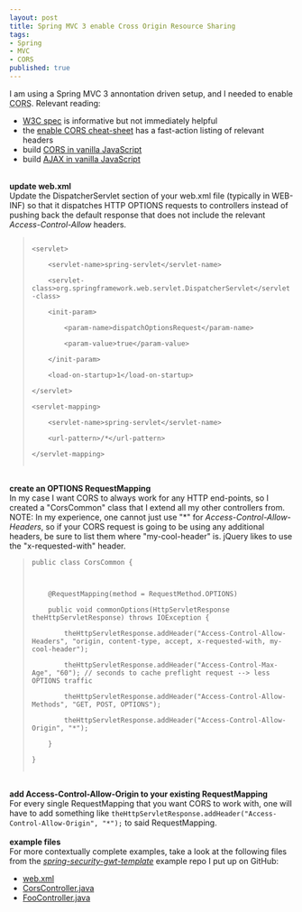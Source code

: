 ```yaml
---
layout: post
title: Spring MVC 3 enable Cross Origin Resource Sharing
tags:
- Spring
- MVC
- CORS
published: true
---
```

I am using a Spring MVC 3 annontation driven setup, and I needed to enable
<abbr title="Cross-Origin Resource Sharing">CORS</abbr>. Relevant reading:
<ul>
    <li><a href="http://www.w3.org/TR/cors/">W3C spec</a> is informative but not immediately helpful</li>
    <li>the <a href="http://enable-cors.org/">enable CORS cheat-sheet</a> has a fast-action listing of relevant headers</li>
    <li>build <a href="http://www.nczonline.net/blog/2010/05/25/cross-domain-ajax-with-cross-origin-resource-sharing/">
        CORS in vanilla JavaScript
    </a></li>
    <li>build <a href="http://www.xul.fr/en-xml-ajax.html">AJAX in vanilla JavaScript</a></li>
</ul>
<br />
<strong>update web.xml</strong><br />
Update the DispatcherServlet section of your web.xml file (typically in WEB-INF)
so that it dispatches HTTP OPTIONS requests to controllers instead of pushing back the
default response that does not include the relevant <i>Access-Control-Allow</i>
headers.
<blockquote>
<code>
&lt;servlet&gt;<br />
&nbsp;&nbsp;&nbsp;&nbsp;&lt;servlet-name&gt;spring-servlet&lt;/servlet-name&gt;<br />
&nbsp;&nbsp;&nbsp;&nbsp;&lt;servlet-class&gt;org.springframework.web.servlet.DispatcherServlet&lt;/servlet-class&gt;<br />
&nbsp;&nbsp;&nbsp;&nbsp;&lt;init-param&gt;<br />
&nbsp;&nbsp;&nbsp;&nbsp;&nbsp;&nbsp;&nbsp;&nbsp;&lt;param-name&gt;dispatchOptionsRequest&lt;/param-name&gt;<br />
&nbsp;&nbsp;&nbsp;&nbsp;&nbsp;&nbsp;&nbsp;&nbsp;&lt;param-value&gt;true&lt;/param-value&gt;<br />
&nbsp;&nbsp;&nbsp;&nbsp;&lt;/init-param&gt;<br />
&nbsp;&nbsp;&nbsp;&nbsp;&lt;load-on-startup&gt;1&lt;/load-on-startup&gt;<br />
&lt;/servlet&gt;<br />
&lt;servlet-mapping&gt;<br />
&nbsp;&nbsp;&nbsp;&nbsp;&lt;servlet-name&gt;spring-servlet&lt;/servlet-name&gt;<br />
&nbsp;&nbsp;&nbsp;&nbsp;&lt;url-pattern&gt;/*&lt;/url-pattern&gt;<br />
&lt;/servlet-mapping&gt;<br />
</code>
</blockquote>
<br />
<strong>create an OPTIONS RequestMapping</strong><br />
In my case I want CORS to always work for any HTTP end-points, so I created a
"CorsCommon" class that I extend all my other controllers from.
NOTE: In my experience, one cannot just use "*" for <i>Access-Control-Allow-Headers</i>,
so if your CORS request is going to be using any additional headers, be sure to list them
where "my-cool-header" is. jQuery likes to use the "x-requested-with" header.
<blockquote>
<code>public class CorsCommon {<br />
<br />
&nbsp;&nbsp;&nbsp;&nbsp;@RequestMapping(method = RequestMethod.OPTIONS)<br />
&nbsp;&nbsp;&nbsp;&nbsp;public void commonOptions(HttpServletResponse theHttpServletResponse) throws IOException {<br />
&nbsp;&nbsp;&nbsp;&nbsp;&nbsp;&nbsp;&nbsp;&nbsp;theHttpServletResponse.addHeader("Access-Control-Allow-Headers", "origin, content-type, accept, x-requested-with, my-cool-header");<br />
&nbsp;&nbsp;&nbsp;&nbsp;&nbsp;&nbsp;&nbsp;&nbsp;theHttpServletResponse.addHeader("Access-Control-Max-Age", "60"); // seconds to cache preflight request --> less OPTIONS traffic<br />
&nbsp;&nbsp;&nbsp;&nbsp;&nbsp;&nbsp;&nbsp;&nbsp;theHttpServletResponse.addHeader("Access-Control-Allow-Methods", "GET, POST, OPTIONS");<br />
&nbsp;&nbsp;&nbsp;&nbsp;&nbsp;&nbsp;&nbsp;&nbsp;theHttpServletResponse.addHeader("Access-Control-Allow-Origin", "*");<br />
&nbsp;&nbsp;&nbsp;&nbsp;}<br />
}<br />
</code>
</blockquote>
<br />
<strong>add Access-Control-Allow-Origin to your existing RequestMapping</strong><br />
For every single RequestMapping that you want CORS to work with, one will have to
add something like <code>theHttpServletResponse.addHeader("Access-Control-Allow-Origin", "*");</code>
to said RequestMapping.<br />
<br />
<strong>example files</strong><br />
For more contextually complete examples, take a look at the following files from
the
<a href="https://github.com/jzerbe/spring-security-gwt-template"><i>spring-security-gwt-template</i></a>
example repo I put up on GitHub:
<ul>
    <li><a href="https://github.com/jzerbe/spring-security-gwt-template/blob/master/WEB-INF/web.xml">web.xml</a></li>
    <li><a href="https://github.com/jzerbe/spring-security-gwt-template/blob/master/src/com/vraidsys/server/CorsController.java">CorsController.java</a></li>
    <li><a href="https://github.com/jzerbe/spring-security-gwt-template/blob/master/src/com/vraidsys/server/FooController.java">FooController.java</a></li>
</ul>
<br />
